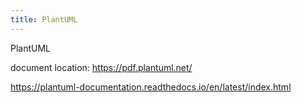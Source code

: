 ```yaml
---
title: PlantUML
---
```



PlantUML

document location: https://pdf.plantuml.net/

https://plantuml-documentation.readthedocs.io/en/latest/index.html
